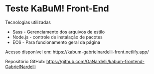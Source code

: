 # Teste KaBuM! Front-End

Tecnologias utilizadas

- Sass - Gerenciamento dos arquivos de estilo
- Node.js - controle de instalação de pacotes
- EC6 - Para funcionamento geral da página

Acesso disponível em: https://kabum-gabrielnardelli-front.netlify.app/

Repositório GitHub: https://github.com/GaNardelli/kabum-frontend-GabrielNardelli
